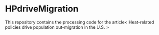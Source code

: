 # HPdriveMigration
This repository contains the processing code for the article< Heat-related policies drive population out-migration in the U.S. >

